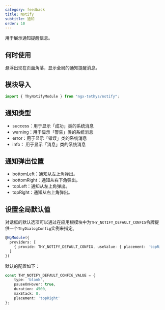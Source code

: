 ```yaml
---
category: feedback
title: Notify
subtitle: 通知
order: 10
---
```


<alert>用于展示通知提醒信息。</alert>

## 何时使用
悬浮出现在页面角落，显示全局的通知提醒消息。

## 模块导入
```ts
import { ThyNotifyModule } from "ngx-tethys/notify";
```

## 通知类型

- success：用于显示「成功」类的系统消息
- warning：用于显示「警告」类的系统消息
- error：用于显示「错误」类的系统消息
- info： 用于显示「消息」类的系统消息

## 通知弹出位置

- bottomLeft：通知从左上角弹出。
- bottomRight：通知从右下角弹出。
- topLeft：通知从左上角弹出。
- topRight：通知从右上角弹出。

<examples />

## 设置全局默认值

对话框的默认选项可以通过在应用根模块中为`THY_NOTIFY_DEFAULT_CONFIG`令牌提供一个`ThyDialogConfig`实例来指定。

```ts
@NgModule({
  providers: [
    { provide: THY_NOTIFY_DEFAULT_CONFIG, useValue: { placement: 'topRight' }}
  ]
})
```

默认的配置如下：
```ts
const THY_NOTIFY_DEFAULT_CONFIG_VALUE = {
    type: 'blank',
    pauseOnHover: true,
    duration: 4500,
    maxStack: 8,
    placement: 'topRight'
};
```
